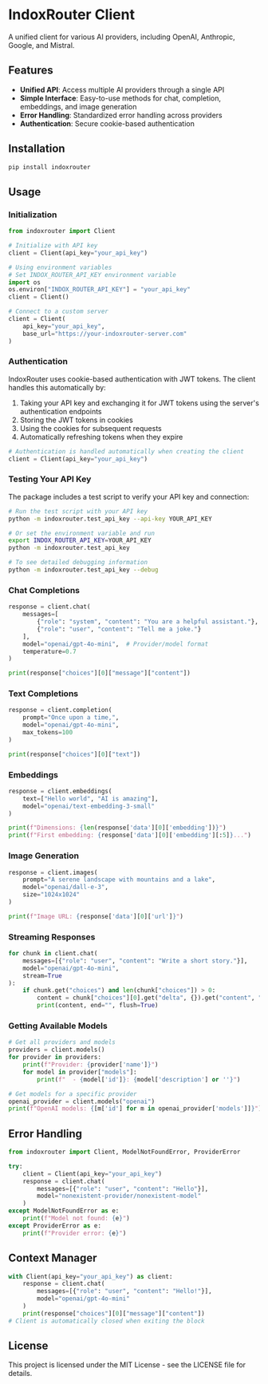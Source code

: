# IndoxRouter Client

A unified client for various AI providers, including OpenAI, Anthropic, Google, and Mistral.

## Features

- **Unified API**: Access multiple AI providers through a single API
- **Simple Interface**: Easy-to-use methods for chat, completion, embeddings, and image generation
- **Error Handling**: Standardized error handling across providers
- **Authentication**: Secure cookie-based authentication

## Installation

```bash
pip install indoxrouter
```

## Usage

### Initialization

```python
from indoxrouter import Client

# Initialize with API key
client = Client(api_key="your_api_key")

# Using environment variables
# Set INDOX_ROUTER_API_KEY environment variable
import os
os.environ["INDOX_ROUTER_API_KEY"] = "your_api_key"
client = Client()

# Connect to a custom server
client = Client(
    api_key="your_api_key",
    base_url="https://your-indoxrouter-server.com"
)
```

### Authentication

IndoxRouter uses cookie-based authentication with JWT tokens. The client handles this automatically by:

1. Taking your API key and exchanging it for JWT tokens using the server's authentication endpoints
2. Storing the JWT tokens in cookies
3. Using the cookies for subsequent requests
4. Automatically refreshing tokens when they expire

```python
# Authentication is handled automatically when creating the client
client = Client(api_key="your_api_key")
```

### Testing Your API Key

The package includes a test script to verify your API key and connection:

```bash
# Run the test script with your API key
python -m indoxrouter.test_api_key --api-key YOUR_API_KEY

# Or set the environment variable and run
export INDOX_ROUTER_API_KEY=YOUR_API_KEY
python -m indoxrouter.test_api_key

# To see detailed debugging information
python -m indoxrouter.test_api_key --debug
```

### Chat Completions

```python
response = client.chat(
    messages=[
        {"role": "system", "content": "You are a helpful assistant."},
        {"role": "user", "content": "Tell me a joke."}
    ],
    model="openai/gpt-4o-mini",  # Provider/model format
    temperature=0.7
)

print(response["choices"][0]["message"]["content"])
```

### Text Completions

```python
response = client.completion(
    prompt="Once upon a time,",
    model="openai/gpt-4o-mini",
    max_tokens=100
)

print(response["choices"][0]["text"])
```

### Embeddings

```python
response = client.embeddings(
    text=["Hello world", "AI is amazing"],
    model="openai/text-embedding-3-small"
)

print(f"Dimensions: {len(response['data'][0]['embedding'])}")
print(f"First embedding: {response['data'][0]['embedding'][:5]}...")
```

### Image Generation

```python
response = client.images(
    prompt="A serene landscape with mountains and a lake",
    model="openai/dall-e-3",
    size="1024x1024"
)

print(f"Image URL: {response['data'][0]['url']}")
```

### Streaming Responses

```python
for chunk in client.chat(
    messages=[{"role": "user", "content": "Write a short story."}],
    model="openai/gpt-4o-mini",
    stream=True
):
    if chunk.get("choices") and len(chunk["choices"]) > 0:
        content = chunk["choices"][0].get("delta", {}).get("content", "")
        print(content, end="", flush=True)
```

### Getting Available Models

```python
# Get all providers and models
providers = client.models()
for provider in providers:
    print(f"Provider: {provider['name']}")
    for model in provider["models"]:
        print(f"  - {model['id']}: {model['description'] or ''}")

# Get models for a specific provider
openai_provider = client.models("openai")
print(f"OpenAI models: {[m['id'] for m in openai_provider['models']]}")
```

## Error Handling

```python
from indoxrouter import Client, ModelNotFoundError, ProviderError

try:
    client = Client(api_key="your_api_key")
    response = client.chat(
        messages=[{"role": "user", "content": "Hello"}],
        model="nonexistent-provider/nonexistent-model"
    )
except ModelNotFoundError as e:
    print(f"Model not found: {e}")
except ProviderError as e:
    print(f"Provider error: {e}")
```

## Context Manager

```python
with Client(api_key="your_api_key") as client:
    response = client.chat(
        messages=[{"role": "user", "content": "Hello!"}],
        model="openai/gpt-4o-mini"
    )
    print(response["choices"][0]["message"]["content"])
# Client is automatically closed when exiting the block
```

## License

This project is licensed under the MIT License - see the LICENSE file for details.
